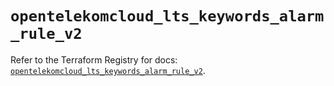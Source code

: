 # `opentelekomcloud_lts_keywords_alarm_rule_v2`

Refer to the Terraform Registry for docs: [`opentelekomcloud_lts_keywords_alarm_rule_v2`](https://registry.terraform.io/providers/opentelekomcloud/opentelekomcloud/1.36.40/docs/resources/lts_keywords_alarm_rule_v2).
